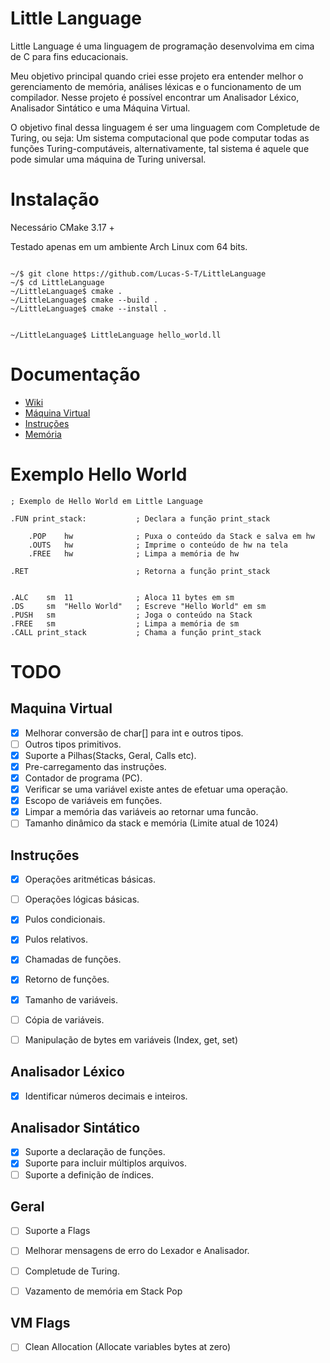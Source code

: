# Little Language

Little Language é uma linguagem de programação desenvolvima em cima de C para fins educacionais.

Meu objetivo principal quando criei esse projeto era entender melhor o gerenciamento de memória,
análises léxicas e o funcionamento de um compilador. Nesse 
projeto é possível encontrar um Analisador Léxico, Analisador Sintático e uma Máquina Virtual.

O objetivo final dessa linguagem é ser uma linguagem com Completude de Turing, ou seja:
Um sistema computacional que pode computar todas as funções Turing-computáveis, alternativamente, 
tal sistema é aquele que pode simular uma máquina de Turing universal.

# Instalação

Necessário CMake 3.17 +

Testado apenas em um ambiente Arch Linux com 64 bits.

```

~/$ git clone https://github.com/Lucas-S-T/LittleLanguage
~/$ cd LittleLanguage
~/LittleLanguage$ cmake .
~/LittleLanguage$ cmake --build .
~/LittleLanguage$ cmake --install .


~/LittleLanguage$ LittleLanguage hello_world.ll
```

# Documentação

 - [Wiki](https://github.com/Lucas-S-T/LittleLanguage/wiki/)
 - [Máquina Virtual](https://github.com/Lucas-S-T/LittleLanguage/wiki/M%C3%A1quina-Virtual)
 - [Instruções](https://github.com/Lucas-S-T/LittleLanguage/wiki/Instru%C3%A7%C3%B5es)
 - [Memória](https://github.com/Lucas-S-T/LittleLanguage/wiki/Mem%C3%B3ria)


# Exemplo Hello World

```
; Exemplo de Hello World em Little Language

.FUN print_stack:           ; Declara a função print_stack

    .POP    hw              ; Puxa o conteúdo da Stack e salva em hw
    .OUTS   hw              ; Imprime o conteúdo de hw na tela
    .FREE   hw              ; Limpa a memória de hw

.RET                        ; Retorna a função print_stack


.ALC    sm  11              ; Aloca 11 bytes em sm
.DS     sm  "Hello World"   ; Escreve "Hello World" em sm
.PUSH   sm                  ; Joga o conteúdo na Stack
.FREE   sm                  ; Limpa a memória de sm
.CALL print_stack           ; Chama a função print_stack

```


# TODO

## Maquina Virtual

- [x] Melhorar conversão de char[] para int e outros tipos.
- [ ] Outros tipos primitivos.
- [x] Suporte a Pilhas(Stacks, Geral, Calls etc).
- [x] Pre-carregamento das instruções.
- [x] Contador de programa (PC).
- [x] Verificar se uma variável existe antes de efetuar uma operação.
- [x] Escopo de variáveis em funções.
- [x] Limpar a memória das variáveis ao retornar uma funcão.
- [ ] Tamanho dinâmico da stack e memória (Limite atual de 1024)

## Instruções

- [x] Operações aritméticas básicas.
- [ ] Operações lógicas básicas.
- [x] Pulos condicionais.
- [x] Pulos relativos.
- [x] Chamadas de funções.
- [x] Retorno de funções.
- [x] Tamanho de variáveis.
- [ ] Cópia de variáveis.
- [ ] Manipulação de bytes em variáveis (Index, get, set)


## Analisador Léxico

- [x]  Identificar números decimais e inteiros.

## Analisador Sintático

- [x] Suporte a declaração de funções.
- [x] Suporte para incluir múltiplos arquivos.
- [ ] Suporte a definição de índices.

## Geral

- [ ] Suporte a Flags
- [ ] Melhorar mensagens de erro do Lexador e Analisador.
- [ ] Completude de Turing.
- [ ] Vazamento de memória em Stack Pop
 

## VM Flags
- [ ] Clean Allocation (Allocate variables bytes at zero)
 
 
